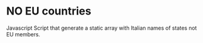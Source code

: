 # NO EU countries

Javascript Script that generate a static array with Italian names of states not EU members.
